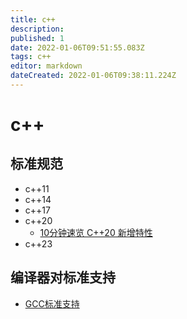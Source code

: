 ```yaml
---
title: c++
description: 
published: 1
date: 2022-01-06T09:51:55.083Z
tags: c++
editor: markdown
dateCreated: 2022-01-06T09:38:11.224Z
---
```


# c++

## 标准规范

* c++11
* c++14
* c++17
* c++20
  - [10分钟速览 C++20 新增特性](https://zhuanlan.zhihu.com/p/137646370)
* c++23

## 编译器对标准支持

* [GCC标准支持](https://gcc.gnu.org/projects/cxx-status.html)
